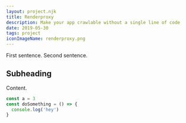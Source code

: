 ```yaml
---
layout: project.njk
title: Renderproxy
description: Make your app crawlable without a single line of code
date: 2019-05-30
tags: project
iconImageName: renderproxy.png
---
```


First sentence. Second sentence.

## Subheading

Content.

```js
const a = 3
const doSomething = () => {
  console.log('hey')
}
```

